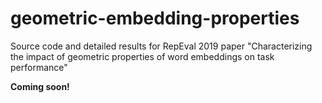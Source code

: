 # geometric-embedding-properties
Source code and detailed results for RepEval 2019 paper "Characterizing the impact of geometric properties of word embeddings on task performance"

**Coming soon!**
